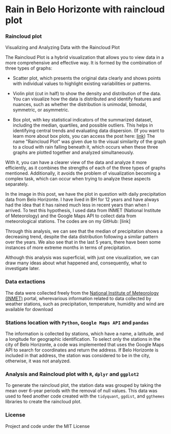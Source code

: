 # Rain in Belo Horizonte with raincloud plot

### Raincloud plot

Visualizing and Analyzing Data with the Raincloud Plot

The Raincloud Plot is a hybrid visualization that allows you to view data in a more comprehensive and effective way. It is formed by the combination of three types of graphs:

- Scatter plot, which presents the original data clearly and shows points with individual values to highlight existing variabilities or patterns.

- Violin plot (cut in half) to show the density and distribution of the data. You can visualize how the data is distributed and identify features and nuances, such as whether the distribution is unimodal, bimodal, symmetric, or asymmetric.

- Box plot, with key statistical indicators of the summarized dataset, including the median, quartiles, and possible outliers. This helps in identifying central trends and evaluating data dispersion. (If you want to learn more about box plots, you can access the post here: [link](https://www.linkedin.com/posts/camila-sbraz_analisededados-boxplots-cienciadedados-activity-7117584103842926594-VGX8?utm_source=share&utm_medium=member_desktop))
The name "Raincloud Plot" was given due to the visual similarity of the graph to a cloud with rain falling beneath it, which occurs when these three graphs are plotted together and analyzed simultaneously.

With it, you can have a clearer view of the data and analyze it more efficiently, as it combines the strengths of each of the three types of graphs mentioned. Additionally, it avoids the problem of visualization becoming a complex task, which can occur when trying to analyze these aspects separately.

In the image in this post, we have the plot in question with daily precipitation data from Belo Horizonte. I have lived in BH for 12 years and have always had the idea that it has rained much less in recent years than when I arrived. To test this hypothesis, I used data from INMET (National Institute of Meteorology) and the Google Maps API to collect data from meteorological stations. The codes are on my GitHub: [link]

Through this analysis, we can see that the median of precipitation shows a decreasing trend, despite the data distribution following a similar pattern over the years. We also see that in the last 5 years, there have been some instances of more extreme months in terms of precipitation.

Although this analysis was superficial, with just one visualization, we can draw many ideas about what happened and, consequently, what to investigate later.
### Data extactions

The data were collected freely from the [National Institute of Meteorology (INMET)](https://bdmep.inmet.gov.br/#) portal, wherevarious information related to data collected by weather stations, such as precipitation, temperature, humidity and wind are available for download

### Stations location with `Python`, `Google Maps API` and `pandas`

The information is collected by stations, which have a name, a latitude, and a longitude for geographic identification. To select only the stations in the city of Belo Horizonte, a code was implemented that uses the Google Maps API to search for coordinates and return the address. If Belo Horizonte is included in that address, the station was considered to be in the city, otherwise, it was not analyzed.

### Analysis and Raincloud plot with `R`, `dplyr` and `ggplot2`

To generate the raincloud plot, the station data was grouped by taking the mean over 6-year periods with the removal of null values. This data was used to feed another code created with the `tidyquant`, `ggdist`, and `ggthemes` libraries to create the raincloud plot.

### License

Project and code under the MIT License
